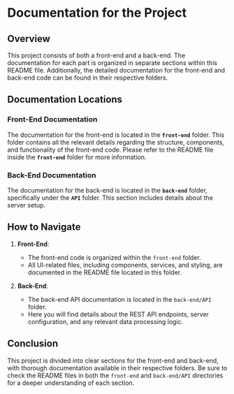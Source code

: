 # Documentation for the Project

## Overview
This project consists of both a front-end and a back-end. The documentation for each part is organized in separate sections within this README file. Additionally, the detailed documentation for the front-end and back-end code can be found in their respective folders.

## Documentation Locations

### Front-End Documentation
The documentation for the front-end is located in the **`front-end`** folder. This folder contains all the relevant details regarding the structure, components, and functionality of the front-end code. Please refer to the README file inside the **`front-end`** folder for more information.

### Back-End Documentation
The documentation for the back-end is located in the **`back-end`** folder, specifically under the **`API`** folder. This section includes details about the server setup.

## How to Navigate

1. **Front-End**: 
   - The front-end code is organized within the `front-end` folder.
   - All UI-related files, including components, services, and styling, are documented in the README file located in this folder.

2. **Back-End**:
   - The back-end API documentation is located in the `back-end/API` folder.
   - Here you will find details about the REST API endpoints, server configuration, and any relevant data processing logic.

## Conclusion
This project is divided into clear sections for the front-end and back-end, with thorough documentation available in their respective folders. Be sure to check the README files in both the `front-end` and `back-end/API` directories for a deeper understanding of each section.